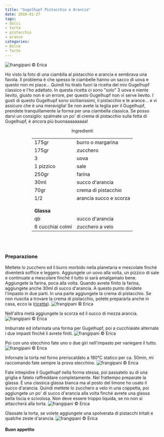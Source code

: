 ```yaml
---
title: "Gugelhupf Pistacchio e Arancia"
date: 2016-01-27
tags:
- dolci
- torta
- pistacchio
- arance
categories:
- Dolce
- Torte
---
```

![](header.jpg "frangipani © Erica")

Ho visto la foto di una ciamblla al pistacchio e arancia e sembrava una favola. Il problema è che spesso le ciambelle hanno un sacco di uova e questo non mi piace... Quindi ho tirato fuori la ricetta del mio Gugelhupf classico e l'ho adattato. In questa ricetta ci sono "solo" 3 uova e niente lievito, giusto non è un errore, per questo Gugelhupf non vi serve lievito. I gusti di questo Gugelhupf sono sicilianissimi, il pistacchio e le arance... e vi assicuro che è una meraviglia! Se non avete la teglia per il Gugelhupf, prendete tranquillamente la forma per una ciambella classica. Se posso darvi un consiglio: spalmate un po' di crema di pistacchio sulla fetta di Gugelhupf, è ancora più buonaaaaaaaaa!


<div id="wrapper" style="text-align: center">
  <div id="yourdiv" style="display: inline-block;">
    <div class="ingredients">
      <div class="ingredients-title">Ingredienti</div>
      <table>
        <tbody>
          </tr>
          <tr>
            <td>175gr</td>
            <td>burro o margarina</td>
          </tr>
          <tr>
            <td>175gr</td>
            <td>zucchero</td>
          </tr>
          <tr>
            <td>3</td>
            <td>uova</td>
          </tr>
          <tr>
            <td>1 pizzico</td>
            <td>sale</td>
          </tr>
          <tr>
            <td>250gr</td>
            <td>farina</td>
          </tr>
          <tr>
            <td>30ml</td>
            <td>succo d'arancia</td>
          </tr>
          <tr>
            <td>70gr</td>
            <td>crema di pistacchio</td>
          </tr>
          <tr>
            <td>1/2</td>
            <td>arancia succo e scorza</td>
          </tr>
          <tr style="height: 15px;"></tr>
          <tr>          
            <td colspan="2"><b>Glassa</b></td>
          </tr>      
          <tr>
            <td>qb</td>
            <td>succo d'arancia</td>
          </tr>
          <tr>
            <td>6 cucchiai colmi</td>
            <td>zucchero a velo</td>
          </tr>
        </tbody>
      </table>
      <br></br>
    </div>
  </div>
</div>


<h3>
  <font color="grey">
    <i class="fa fa-cogs"></i>
  </font> Preparazione
</h3>

Mettete lo zucchero ed il burro morbido nella planetaria e mescolate finché diventerà soffice e leggero. Aggiungete un uovo alla volta, un pizzico di sale e continuate a mescolare finché il tutto si sarà amalgamato bene. Aggiungete la farina, poca alla volta. Quando avrete finito la farina, aggiungete anche 30ml di succo d'arancia. A questo punto dividete l'impasto in due parti. In una parte aggiungete la crema di pistacchio. Se non riuscita a trovare la crema di pistacchio, potete prepararla anche in casa, ecco la (<a href="http://erirai.github.io/frangipani/crema-di-pistacchio/" target="_blank">ricetta</a>).
![](pistacchio.jpg "frangipani © Erica")

Nell'altra metà aggiungete la scorza ed il succo di mezza arancia.
![](arancia.jpg "frangipani © Erica")

Imburrate ed infarinata una forma per Gugelhupf, poi a cucchiaiate alternate i due impasti finché li avrete finiti.
![](gugelhupf1.jpg "frangipani © Erica")

Poi con uno stecchino fate uno o due giri nell'impasto per variegare il tutto.
![](gugelhupf2.jpg "frangipani © Erica")

Infornate la torta nel forno preriscaldato a 180°C statico per ca. 50min, mi raccomando fate sempre la prova stecchino.
![](sfornato.jpg "frangipani © Erica")

Fate intiepidire il Gugelhupf nella forma stessa, poi passatelo su di una griglia e fatelo raffreddare completamente. Nel frattempo preparate la glassa. È una classica glassa bianca ma al posto del limone ho usato il succo d'arancia. Quindi mettete lo zucchero a velo in una coppetta, poi aggiungete un po' di succo d'arancia alla volta finché avrete una glassa bella liscia e scivolosa. Non deve essere troppo liquida, se no non si attaccherà alla torta.
![](glassa.jpg "frangipani © Erica")

Glassate la torta, se volete aggiungete una spolverata di pistacchi tritati e qualche zeste d'arancia.
![](risultato.jpg "frangipani © Erica")


<h4>Buon appetito
  <font color="red">
    <i class="fa fa-smile-o"></i>
  </font>
</h4>